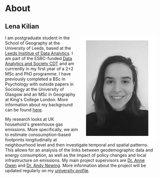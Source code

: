 # About

## Lena Kilian
<img style="padding: 5px;" src="Photo_BW.png" align="right" width="250"/>

I am postgraduate student in the School of Geography at the University of Leeds, based at the [Leeds Insititue of Data Analytics](https://lida.leeds.ac.uk/). I am part of the ESRC-funded [Data Analytics and Society CDT](https://datacdt.org/) and am currrently in my first year of a 2+2 MSc and PhD programme. I have previously completed a BSc in Psychology with outside papers in Sociology at the University of Glasgow and an MSc in Geography at King's College London. More information about my background can be found [here](https://lena-kilian.github.io/cv/).

My research looks at UK household's greenhouse gas emissions. More specifically, we aim to estimate conssumption-based footprints longitudinally at neighbourhood level and then investigate temporal and spatial patterns. This allows for an analysis of the links between geodemographic data and energy consumption, as well as the impact of policy changes and local infrastructure on emissions. My main project supervisors are [Dr. Anne Owen](https://environment.leeds.ac.uk/see/staff/1462/dr-anne-owen) and [Dr. Andy Newing](https://environment.leeds.ac.uk/geography/staff/1081/dr-andy-newing). More information about the project will be updated regularly on my [university profile](https://environment.leeds.ac.uk/geography/pgr/2546/lena-kilian). 
<br/>
<br/>
<br/>
<br/>

